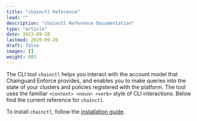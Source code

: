 ```yaml
---
title: "chainctl Reference"
lead: ""
description: "chainctl Reference Documentation"
type: "article"
date: 2022-09-20
lastmod: 2020-09-20
draft: false
images: []
weight: 003
---
```


The CLI tool `chainctl` helps you interact with the account model that Chainguard Enforce provides, and enables you to make queries into the state of your clusters and policies registered with the platform. The tool uses the familiar `<context> <noun> <verb>` style of CLI interactions. Below find the current reference for `chainctl`.

To install `chainctl`, follow the [installation guide](https://edu.chainguard.dev/chainguard/chainguard-enforce/how-to-install-chainctl/).